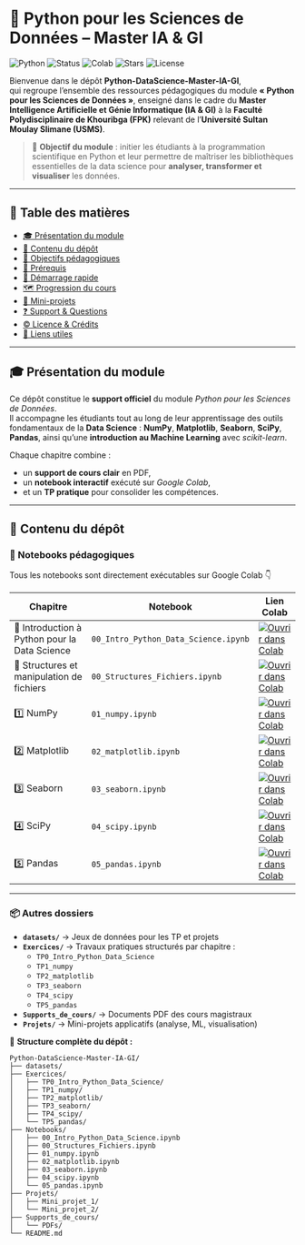 # 🐍 Python pour les Sciences de Données – Master IA & GI

![Python](https://img.shields.io/badge/Python-3.10%2B-blue?logo=python)
![Status](https://img.shields.io/badge/status-active-success)
![Colab](https://img.shields.io/badge/Google_Colab-ready-yellow?logo=googlecolab)
![Stars](https://img.shields.io/github/stars/yelallioui/Python-DataScience-Master-IA-GI?style=social)
![License](https://img.shields.io/badge/license-CC%20BY--NC%204.0-lightgrey)

Bienvenue dans le dépôt **Python-DataScience-Master-IA-GI**,  
qui regroupe l’ensemble des ressources pédagogiques du module **« Python pour les Sciences de Données »**, enseigné dans le cadre du **Master Intelligence Artificielle et Génie Informatique (IA & GI)** à la **Faculté Polydisciplinaire de Khouribga (FPK)** relevant de l’**Université Sultan Moulay Slimane (USMS)**.

> 🎯 **Objectif du module** : initier les étudiants à la programmation scientifique en Python et leur permettre de maîtriser les bibliothèques essentielles de la data science pour **analyser, transformer et visualiser** les données.

---

## 📑 Table des matières
- [🎓 Présentation du module](#-présentation-du-module)
- [📂 Contenu du dépôt](#-contenu-du-dépôt)
- [🧠 Objectifs pédagogiques](#-objectifs-pédagogiques)
- [🧰 Prérequis](#-prérequis)
- [🚀 Démarrage rapide](#-démarrage-rapide)
- [🗺️ Progression du cours](#-progression-du-cours)
- [🧪 Mini-projets](#-mini-projets)
- [❓ Support & Questions](#-support--questions)
- [© Licence & Crédits](#-licence--crédits)
- [🔗 Liens utiles](#-liens-utiles)

---

## 🎓 Présentation du module
Ce dépôt constitue le **support officiel** du module *Python pour les Sciences de Données*.  
Il accompagne les étudiants tout au long de leur apprentissage des outils fondamentaux de la **Data Science** :
**NumPy**, **Matplotlib**, **Seaborn**, **SciPy**, **Pandas**, ainsi qu’une **introduction au Machine Learning** avec *scikit-learn*.

Chaque chapitre combine :
- un **support de cours clair** en PDF,
- un **notebook interactif** exécuté sur *Google Colab*,
- et un **TP pratique** pour consolider les compétences.

---

## 📂 Contenu du dépôt

### 🧾 Notebooks pédagogiques
Tous les notebooks sont directement exécutables sur Google Colab 👇

| Chapitre | Notebook | Lien Colab |
|-----------|-----------|------------|
| 🔰 Introduction à Python pour la Data Science | `00_Intro_Python_Data_Science.ipynb` | [![Ouvrir dans Colab](https://colab.research.google.com/assets/colab-badge.svg)](https://colab.research.google.com/github/yelallioui/Python-DataScience-Master-IA-GI/blob/main/Notebooks/00_Intro_Python_Data_Science.ipynb) |
| 📁 Structures et manipulation de fichiers | `00_Structures_Fichiers.ipynb` | [![Ouvrir dans Colab](https://colab.research.google.com/assets/colab-badge.svg)](https://colab.research.google.com/github/yelallioui/Python-DataScience-Master-IA-GI/blob/main/Notebooks/00_Structures_Fichiers.ipynb) |
| 1️⃣ NumPy | `01_numpy.ipynb` | [![Ouvrir dans Colab](https://colab.research.google.com/assets/colab-badge.svg)](https://colab.research.google.com/github/yelallioui/Python-DataScience-Master-IA-GI/blob/main/Notebooks/01_numpy.ipynb) |
| 2️⃣ Matplotlib | `02_matplotlib.ipynb` | [![Ouvrir dans Colab](https://colab.research.google.com/assets/colab-badge.svg)](https://colab.research.google.com/github/yelallioui/Python-DataScience-Master-IA-GI/blob/main/Notebooks/02_matplotlib.ipynb) |
| 3️⃣ Seaborn | `03_seaborn.ipynb` | [![Ouvrir dans Colab](https://colab.research.google.com/assets/colab-badge.svg)](https://colab.research.google.com/github/yelallioui/Python-DataScience-Master-IA-GI/blob/main/Notebooks/03_seaborn.ipynb) |
| 4️⃣ SciPy | `04_scipy.ipynb` | [![Ouvrir dans Colab](https://colab.research.google.com/assets/colab-badge.svg)](https://colab.research.google.com/github/yelallioui/Python-DataScience-Master-IA-GI/blob/main/Notebooks/04_scipy.ipynb) |
| 5️⃣ Pandas | `05_pandas.ipynb` | [![Ouvrir dans Colab](https://colab.research.google.com/assets/colab-badge.svg)](https://colab.research.google.com/github/yelallioui/Python-DataScience-Master-IA-GI/blob/main/Notebooks/05_pandas.ipynb) |

---

### 📦 Autres dossiers

- **`datasets/`** → Jeux de données pour les TP et projets  
- **`Exercices/`** → Travaux pratiques structurés par chapitre :  
  - `TP0_Intro_Python_Data_Science`  
  - `TP1_numpy`  
  - `TP2_matplotlib`  
  - `TP3_seaborn`  
  - `TP4_scipy`  
  - `TP5_pandas`  
- **`Supports_de_cours/`** → Documents PDF des cours magistraux  
- **`Projets/`** → Mini-projets applicatifs (analyse, ML, visualisation)  

📁 **Structure complète du dépôt :**
```text
Python-DataScience-Master-IA-GI/
├── datasets/
├── Exercices/
│   ├── TP0_Intro_Python_Data_Science/
│   ├── TP1_numpy/
│   ├── TP2_matplotlib/
│   ├── TP3_seaborn/
│   ├── TP4_scipy/
│   └── TP5_pandas/
├── Notebooks/
│   ├── 00_Intro_Python_Data_Science.ipynb
│   ├── 00_Structures_Fichiers.ipynb
│   ├── 01_numpy.ipynb
│   ├── 02_matplotlib.ipynb
│   ├── 03_seaborn.ipynb
│   ├── 04_scipy.ipynb
│   └── 05_pandas.ipynb
├── Projets/
│   ├── Mini_projet_1/
│   └── Mini_projet_2/
├── Supports_de_cours/
│   └── PDFs/
└── README.md
